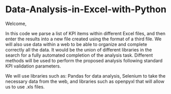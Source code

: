 # Data-Analysis-in-Excel-with-Python

Welcome,

In this code we parse a list of KPI items within different Excel files, and then enter the results into a new file created using the format of a third file.
We will also use data within a web to be able to organize and complete correctly all the data. It would be the union of different libraries in the search for a fully automated completion of the analysis task.
Different methods will be used to perform the proposed analysis following standard KPI validation parameters.


We will use libraries such as: Pandas for data analysis, Selenium to take the necessary data from the web, and libraries such as openpyxl that will allow us to use .xls files.

 
